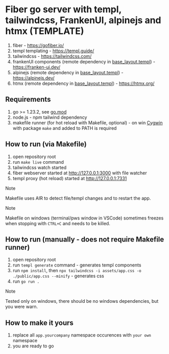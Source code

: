# Fiber go server with templ, tailwindcss, FrankenUI, alpinejs and htmx (TEMPLATE)
1. fiber - https://gofiber.io/
1. templ templating - https://templ.guide/
1. tailwindcss - https://tailwindcss.com/
1. frankenUI components (remote dependency in [base_layout.templ](./views/layouts/base_layout.templ)) - https://franken-ui.dev/ 
1. alpinejs (remote dependency in [base_layout.templ](./views/layouts/base_layout.templ)) - https://alpinejs.dev/
1. htmx (remote dependency in [base_layout.templ](./views/layouts/base_layout.templ)) - https://htmx.org/

## Requirements
1. go >= 1.23.2, see [go.mod](./go.mod)
1. node.js - npm tailwind dependency
1. makefile runner (for hot reload with Makefile, optional) - on win [Cygwin](https://www.cygwin.com/) with package `make` and added to PATH is required

## How to run (via Makefile)
1. open repository root
1. run `make live` command
1. tailwindcss watch started
1. fiber webserver started at http://127.0.0.1:3000 with file watcher
1. templ proxy (hot reload) started at http://127.0.0.1:7331

> [!NOTE]
> Makefile uses AIR to detect file/templ changes and to restart the app.

> [!NOTE]
> Makefile on windows (terminal/pws window in VSCode) sometimes freezes when stopping with `CTRL+C` and needs to be killed.

## How to run (manually - does not require Makefile runner)
1. open repository root
1. run `templ generate` command - generates templ components
1. run `npm install`, then `npx tailwindcss -i assets/app.css -o ./public/app.css --minify` - generates css
1. run `go run .`

> [!NOTE]
> Tested only on windows, there should be no windows dependencies, but you were warn.

## How to make it yours
1. replace all `app.yourcompany` namespace occurences with `your own` namespace
1. you are ready to go
